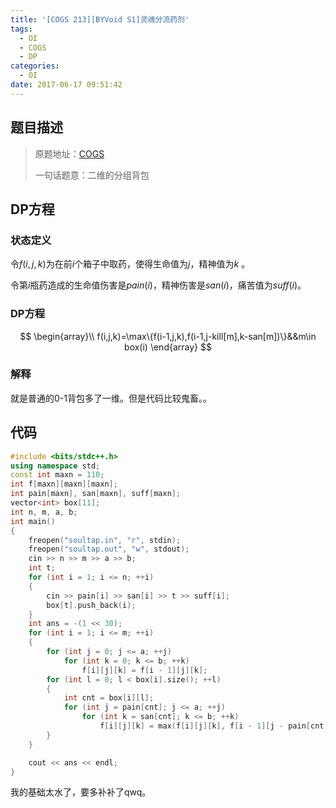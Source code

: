 ```yaml
---
title: '[COGS 213][BYVoid S1]灵魂分流药剂'
tags:
  - OI
  - COGS
  - DP
categories:
  - OI
date: 2017-06-17 09:51:42
---
```


## 题目描述

> 原题地址：[COGS](http://cogs.pro/cogs/problem/problem.php?pid=213)
>
> 一句话题意：二维的分组背包

## DP方程

### 状态定义

令$f(i,j,k)$为在前$i$个箱子中取药，使得生命值为$j$，精神值为$k$ 。

令第$i$瓶药造成的生命值伤害是$pain(i)$，精神伤害是$san(i)$，痛苦值为$suff(i)$。
<!--more-->
### DP方程

$$
\begin{array}\\
f(i,j,k)=\max\{f(i-1,j,k),f(i-1,j-kill[m],k-san[m])\}&&m\in box(i)
\end{array}
$$

### 解释

就是普通的0-1背包多了一维。但是代码比较鬼畜。。

## 代码

``` cpp
#include <bits/stdc++.h>
using namespace std;
const int maxn = 110;
int f[maxn][maxn][maxn];
int pain[maxn], san[maxn], suff[maxn];
vector<int> box[11];
int n, m, a, b;
int main()
{
    freopen("soultap.in", "r", stdin);
    freopen("soultap.out", "w", stdout);
    cin >> n >> m >> a >> b;
    int t;
    for (int i = 1; i <= n; ++i)
    {
        cin >> pain[i] >> san[i] >> t >> suff[i];
        box[t].push_back(i);
    }
    int ans = -(1 << 30);
    for (int i = 1; i <= m; ++i)
    {
        for (int j = 0; j <= a; ++j)
            for (int k = 0; k <= b; ++k)
                f[i][j][k] = f[i - 1][j][k];
        for (int l = 0; l < box[i].size(); ++l)
        {
            int cnt = box[i][l];
            for (int j = pain[cnt]; j <= a; ++j)
                for (int k = san[cnt]; k <= b; ++k)
                    f[i][j][k] = max(f[i][j][k], f[i - 1][j - pain[cnt]][k - san[cnt]] + suff[cnt]), ans = max(ans, f[i][j][k]);
        }
    }

    cout << ans << endl;
}
```

我的基础太水了，要多补补了qwq。